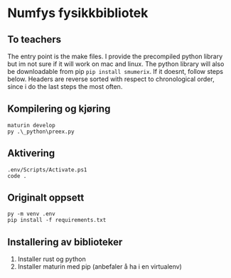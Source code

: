 # Numfys fysikkbibliotek

## To teachers

The entry point is the make files. I provide the precompiled python library but im not sure if it will work on mac and linux. 
The python library will also be downloadable from pip `pip install smumerix`.
If it doesnt, follow steps below. Headers are reverse sorted with respect to chronological order, since i do the last steps the most often.


## Kompilering og kjøring

```
maturin develop
py .\_python\preex.py
```

## Aktivering

```
.env/Scripts/Activate.ps1
code .
```

## Originalt oppsett

```
py -m venv .env
pip install -f requirements.txt
```

## Installering av biblioteker

1. Installer rust og python
2. Installer maturin med pip (anbefaler å ha i en virtualenv)
